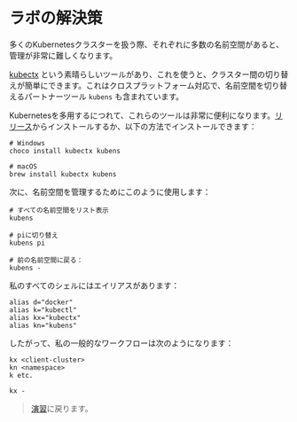 # ラボの解決策

多くのKubernetesクラスターを扱う際、それぞれに多数の名前空間があると、管理が非常に難しくなります。

[kubectx](https://kubectx.dev/) という素晴らしいツールがあり、これを使うと、クラスター間の切り替えが簡単にできます。これはクロスプラットフォーム対応で、名前空間を切り替えるパートナーツール `kubens` も含まれています。

Kubernetesを多用するにつれて、これらのツールは非常に便利になります。[リリース](https://github.com/ahmetb/kubectx/releases)からインストールするか、以下の方法でインストールできます：


```
# Windows
choco install kubectx kubens

# macOS
brew install kubectx kubens
```


次に、名前空間を管理するためにこのように使用します：



```
# すべての名前空間をリスト表示
kubens

# piに切り替え
kubens pi

# 前の名前空間に戻る：
kubens -
```


私のすべてのシェルにはエイリアスがあります：



```
alias d="docker"
alias k="kubectl"
alias kx="kubectx"
alias kn="kubens"
```


したがって、私の一般的なワークフローは次のようになります：



```
kx <client-cluster>
kn <namespace>
k etc.

kx -
```


> [演習](README_jp.md)に戻ります。
